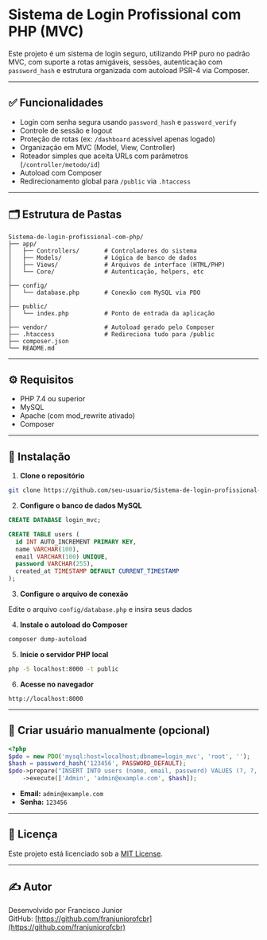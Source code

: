 # Sistema de Login Profissional com PHP (MVC)

Este projeto é um sistema de login seguro, utilizando PHP puro no padrão MVC, com suporte a rotas amigáveis, sessões, autenticação com `password_hash` e estrutura organizada com autoload PSR-4 via Composer.

---

## ✅ Funcionalidades

- Login com senha segura usando `password_hash` e `password_verify`
- Controle de sessão e logout
- Proteção de rotas (ex: `/dashboard` acessível apenas logado)
- Organização em MVC (Model, View, Controller)
- Roteador simples que aceita URLs com parâmetros (`/controller/metodo/id`)
- Autoload com Composer
- Redirecionamento global para `/public` via `.htaccess`

---

## 🗂️ Estrutura de Pastas

```
Sistema-de-login-profissional-com-php/
├── app/
│   ├── Controllers/       # Controladores do sistema
│   ├── Models/            # Lógica de banco de dados
│   ├── Views/             # Arquivos de interface (HTML/PHP)
│   └── Core/              # Autenticação, helpers, etc
│
├── config/
│   └── database.php       # Conexão com MySQL via PDO
│
├── public/
│   └── index.php          # Ponto de entrada da aplicação
│
├── vendor/                # Autoload gerado pelo Composer
├── .htaccess              # Redireciona tudo para /public
├── composer.json
└── README.md
```

---

## ⚙️ Requisitos

- PHP 7.4 ou superior
- MySQL
- Apache (com mod_rewrite ativado)
- Composer

---

## 🚀 Instalação

1. **Clone o repositório**

```bash
git clone https://github.com/seu-usuario/Sistema-de-login-profissional-com-php.git
```

2. **Configure o banco de dados MySQL**

```sql
CREATE DATABASE login_mvc;

CREATE TABLE users (
  id INT AUTO_INCREMENT PRIMARY KEY,
  name VARCHAR(100),
  email VARCHAR(100) UNIQUE,
  password VARCHAR(255),
  created_at TIMESTAMP DEFAULT CURRENT_TIMESTAMP
);
```

3. **Configure o arquivo de conexão**

Edite o arquivo `config/database.php` e insira seus dados

4. **Instale o autoload do Composer**

```bash
composer dump-autoload
```

5. **Inicie o servidor PHP local**

```bash
php -S localhost:8000 -t public
```

6. **Acesse no navegador**

```
http://localhost:8000
```

---

## 👤 Criar usuário manualmente (opcional)

```php
<?php
$pdo = new PDO('mysql:host=localhost;dbname=login_mvc', 'root', '');
$hash = password_hash('123456', PASSWORD_DEFAULT);
$pdo->prepare("INSERT INTO users (name, email, password) VALUES (?, ?, ?)")
    ->execute(['Admin', 'admin@example.com', $hash]);
```

- **Email:** `admin@example.com`  
- **Senha:** `123456`

---

## 📌 Licença

Este projeto está licenciado sob a [MIT License](LICENSE).

---

## ✍️ Autor

Desenvolvido por Francisco Junior  
GitHub: [https://github.com/franjuniorofcbr](https://github.com/franjuniorofcbr)